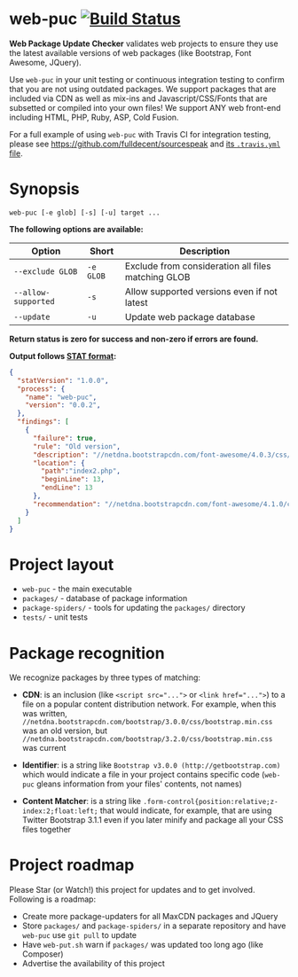 web-puc [![Build Status](https://travis-ci.org/fulldecent/web-puc.svg?branch=master)](https://travis-ci.org/fulldecent/web-puc)
=======

**Web Package Update Checker** validates web projects to ensure they use the latest available versions of web packages (like Bootstrap, Font Awesome, JQuery).

Use `web-puc` in your unit testing or continuous integration testing to confirm that you are not using outdated packages. We support packages that are included via CDN as well as mix-ins and Javascript/CSS/Fonts that are subsetted or compiled into your own files! We support ANY web front-end including HTML, PHP, Ruby, ASP, Cold Fusion.

For a full example of using `web-puc` with Travis CI for integration testing, please see https://github.com/fulldecent/sourcespeak and <a href="https://github.com/fulldecent/sourcespeak/blob/master/.travis.yml">its `.travis.yml` file</a>.


Synopsis
========

`web-puc [-e glob] [-s] [-u] target ...`

**The following options are available:**

| Option              | Short      | Description                                         |
| ------------------- | ---------- | ------------                                        |
| `--exclude GLOB`    | `-e GLOB`  | Exclude from consideration all files matching GLOB  |
| `--allow-supported` | `-s`       | Allow supported versions even if not latest         |
| `--update`          | `-u`       | Update web package database                         |

**Return status is zero for success and non-zero if errors are found.**

**Output follows [STAT format](https://github.com/fulldecent/structured-acceptance-test):**

```json
{
  "statVersion": "1.0.0",
  "process": {
    "name": "web-puc",
    "version": "0.0.2",
  },
  "findings": [
    {
      "failure": true,
      "rule": "Old version",
      "description": "//netdna.bootstrapcdn.com/font-awesome/4.0.3/css/font-awesome.min.css",
      "location": {
        "path":"index2.php",
        "beginLine": 13,
        "endLine": 13
      },
      "recommendation": "//netdna.bootstrapcdn.com/font-awesome/4.1.0/css/font-awesome.min.css"
    }
  ]
}
```


Project layout
==============

 - `web-puc` - the main executable
 - `packages/` - database of package information
 - `package-spiders/` - tools for updating the `packages/` directory
 - `tests/` - unit tests


Package recognition
===================

We recognize packages by three types of matching:

 - **CDN**: is an inclusion (like `<script src="...">` or `<link href="...">`) to a file on a popular content distribution network. For example, when this was written, `//netdna.bootstrapcdn.com/bootstrap/3.0.0/css/bootstrap.min.css` was an old version, but `//netdna.bootstrapcdn.com/bootstrap/3.2.0/css/bootstrap.min.css` was current

 - **Identifier**: is a string like `Bootstrap v3.0.0 (http://getbootstrap.com)` which would indicate a file in your project contains specific code (`web-puc` gleans information from your files' contents, not names)

 - **Content Matcher**: is a string like `.form-control{position:relative;z-index:2;float:left;` that would indicate, for example, that are using Twitter Bootstrap 3.1.1 even if you later minify and package all your CSS files together


Project roadmap
===============

Please Star (or Watch!) this project for updates and to get involved. Following is a roadmap:

 * Create more package-updaters for all MaxCDN packages and JQuery
 * Store `packages/` and `package-spiders/` in a separate repository and have `web-puc` use `git pull` to update
 * Have `web-put.sh` warn if `packages/` was updated too long ago (like Composer)
 * Advertise the availability of this project
